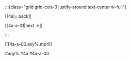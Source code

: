 :::{class="grid grid-cols-3 justify-around text-center w-full"}
<span/>

[[4a|⌂ back]]

[[4a-a-01|next →]]

:::

![[4a-a-00.any%.mp4]]

#any% #4a #4a-a-00